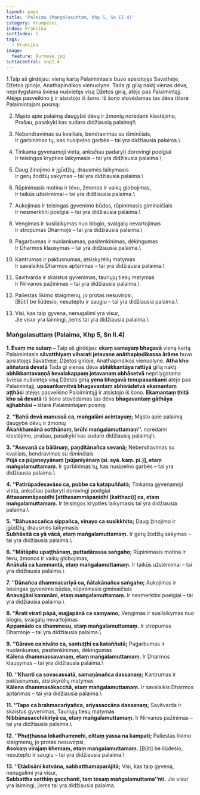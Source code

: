 ```yaml
---
layout: page
title: 'Palaima (Maṅgalasuttaṃ, Khp 5, Sn II.4)'
category: trumpesni
index: Praktika
sortIndex: 5
tags:
  - Praktika
image:
  feature: Burmese.jpg
suttacentral: snp2.4
---
```

1.Taip aš girdėjau: vieną kartą Palaimintasis buvo apsistojęs Savathėje, Džetos girioje, Anathapindikos vienuolyne. Tada gi gilią naktį vienas dėva, neprilygstama šviesa nušvietęs visą Džetos girią, atėjo pas Palaimintąjį. Atėjęs pasveikino jį ir atsistojo iš šono. Iš šono stovėdamas tas dėva ištarė Palaimintajam posmą:

2. Mąsto apie palaimą daugybė dėvų ir žmonių norėdami klestėjimo,\
Prašau, pasakyki kas sudaro didžiausią palaimą!\

3. Nebendravimas su kvailiais, bendravimas su išminčiais,\
Ir garbinimas tų, kas nusipelno garbės – tai yra didžiausia palaima.\

4. Tinkama gyvenamoji vieta, anksčiau padaryti dorovingi poelgiai\
Ir teisingos krypties laikymasis – tai yra didžiausia palaima.\

5. Daug žinojimo ir įgūdžių, drausmės laikymasis\
Ir gerų žodžių sakymas – tai yra didžiausia palaima.\

6. Rūpinimasis motina ir tėvu, žmonos ir vaikų globojimas,\
Ir taikūs užsiėmimai – tai yra didžiausia palaima.\

7. Aukojimas ir teisingas gyvenimo būdas, rūpinimasis giminaičiais\
Ir nesmerktini poelgiai – tai yra didžiausia palaima.\

8. Vengimas ir susilaikymas nuo blogio, svaigalų nevartojimas\
Ir stropumas Dharmoje – tai yra didžiausia palaima.\

9. Pagarbumas ir nuolankumas, pasitenkinimas, dėkingumas\
Ir Dharmos klausymas – tai yra didžiausia palaima.\

10. Kantrumas ir paklusnumas, atsiskyrėlių matymas\
Ir savalaikis Dharmos aptarimas – tai yra didžiausia palaima.\

11. Savitvarda ir skaistus gyvenimas, tauriųjų tiesų matymas\
Ir Nirvanos pažinimas – tai yra didžiausia palaima.\

12. Paliestas likimo staigmenų, jo protas nesuvirpsi,\
[Būti] be liūdesio, nesuteptu ir saugiu – tai yra didžiausia palaima.\

13. Visi, kas taip gyvena, nenugalimi yra visur,\
Jie visur yra laimingi, jiems tai yra didžiausia palaima.\

### Maṅgalasuttaṃ (Palaima, Khp 5, Sn II.4)

**1. Evaṃ me sutaṃ –** Taip aš girdėjau: **ekaṃ samayaṃ bhagavā** vieną kartą Palaimintasis **sāvatthiyaṃ viharati jetavane anāthapiṇḍikassa ārāme** buvo apsistojęs Savathėje, Džetos girioje, Anathapindikos vienuolyne. **Atha kho aññatarā devatā** Tada gi vienas dėva **abhikkantāya rattiyā** gilią naktį **abhikkantavaṇṇā kevalakappaṃ jetavanaṃ obhāsetvā** neprilygstama šviesa nušvietęs visą Džetos girią **yena bhagavā tenupasaṅkami** atėjo pas Palaimintąjį, **upasaṅkamitvā bhagavantaṃ abhivādetvā ekamantaṃ aṭṭhāsi** atėjęs pasveikino Palaimintąjį ir atsistojo iš šono. **Ekamantaṃ ṭhitā kho sā devatā** Iš šono stovėdamas tas dėva **bhagavantaṃ gāthāya ajjhabhāsi –** ištarė Palaimintajam posmą:

**2. ‘‘Bahū devā manussā ca, maṅgalāni acintayuṃ;** Mąsto apie palaimą daugybė dėvų ir žmonių\
**Ākaṅkhamānā sotthānaṃ, brūhi maṅgalamuttamaṃ’’.** norėdami klestėjimo, prašau, pasakyki kas sudaro didžiausią palaimą!\

**3. ‘‘Asevanā ca bālānaṃ, paṇḍitānañca sevanā;** Nebendravimas su kvailiais, bendravimas su išminčiais\
**Pūjā ca pūjaneyyānaṃ [pūjanīyānaṃ (sī. syā. kaṃ. pi.)], etaṃ maṅgalamuttamaṃ.** Ir garbinimas tų, kas nusipelno garbės – tai yra didžiausia palaima.\

**4. ‘‘Patirūpadesavāso ca, pubbe ca katapuññatā;** Tinkama gyvenamoji vieta, anksčiau padaryti dorovingi poelgiai\
**Attasammāpaṇidhi [atthasammāpaṇīdhī (katthaci)] ca, etaṃ maṅgalamuttamaṃ.** Ir teisingos krypties laikymasis tai yra didžiausia palaima.\

**5. ‘‘Bāhusaccañca sippañca, vinayo ca susikkhito;** Daug žinojimo ir įgūdžių, drausmės laikymasis\
**Subhāsitā ca yā vācā, etaṃ maṅgalamuttamaṃ.** Ir gerų žodžių sakymas – tai yra didžiausia palaima.\

**6. ‘‘Mātāpitu upaṭṭhānaṃ, puttadārassa saṅgaho;** Rūpinimasis motina ir tėvu, žmonos ir vaikų globojimas,\
**Anākulā ca kammantā, etaṃ maṅgalamuttamaṃ.** Ir taikūs užsiėmimai – tai yra didžiausia palaima.\

**7. ‘‘Dānañca dhammacariyā ca, ñātakānañca saṅgaho;** Aukojimas ir teisingas gyvenimo būdas, rūpinimasis giminaičiais\
**Anavajjāni kammāni, etaṃ maṅgalamuttamaṃ.** Ir nesmerktini poelgiai – tai yra didžiausia palaima.\

**8. ‘‘Āratī viratī pāpā, majjapānā ca saṃyamo;** Vengimas ir susilaikymas nuo blogio, svaigalų nevartojimas\
**Appamādo ca dhammesu, etaṃ maṅgalamuttamaṃ.** Ir stropumas Dharmoje – tai yra didžiausia palaima.\

**9. ‘‘Gāravo ca nivāto ca, santuṭṭhi ca kataññutā;** Pagarbumas ir nuolankumas, pasitenkinimas, dėkingumas\
**Kālena dhammassavanaṃ, etaṃ maṅgalamuttamaṃ.** Ir Dharmos klausymas – tai yra didžiausia palaima.\

**10. ‘‘Khantī ca sovacassatā, samaṇānañca dassanaṃ;** Kantrumas ir paklusnumas, atsiskyrėlių matymas\
**Kālena dhammasākacchā, etaṃ maṅgalamuttamaṃ.** Ir savalaikis Dharmos aptarimas – tai yra didžiausia palaima.\

**11. ‘‘Tapo ca brahmacariyañca, ariyasaccāna dassanaṃ;** Savitvarda ir skaistus gyvenimas, Tauriųjų tiesų matymas\
**Nibbānasacchikiriyā ca, etaṃ maṅgalamuttamaṃ.** Ir Nirvanos pažinimas – tai yra didžiausia palaima.\

**12. ‘‘Phuṭṭhassa lokadhammehi, cittaṃ yassa na kampati;** Paliestas likimo staigmenų, jo protas nesuvirpsi,\
**Asokaṃ virajaṃ khemaṃ, etaṃ maṅgalamuttamaṃ.** [Būti] be liūdesio, nesuteptu ir saugiu – tai yra didžiausia palaima.\

**13. ‘‘Etādisāni katvāna, sabbatthamaparājitā;** Visi, kas taip gyvena, nenugalimi yra visur,\
**Sabbattha sotthiṃ gacchanti, taṃ tesaṃ maṅgalamuttama’’nti.** Jie visur yra laimingi, jiems tai yra didžiausia palaima.
